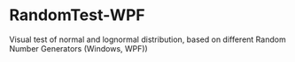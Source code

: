 # RandomTest-WPF
Visual test of normal and lognormal distribution, based on different Random Number Generators (Windows, WPF))
